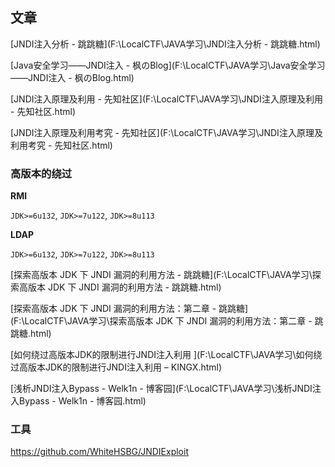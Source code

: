 ## 文章

[JNDI注入分析 - 跳跳糖](F:\LocalCTF\JAVA学习\JNDI注入分析 - 跳跳糖.html)

[Java安全学习——JNDI注入 - 枫のBlog](F:\LocalCTF\JAVA学习\Java安全学习——JNDI注入 - 枫のBlog.html)

[JNDI注入原理及利用 - 先知社区](F:\LocalCTF\JAVA学习\JNDI注入原理及利用 - 先知社区.html)

[JNDI注入原理及利用考究 - 先知社区](F:\LocalCTF\JAVA学习\JNDI注入原理及利用考究 - 先知社区.html)

### 高版本的绕过

**RMI**

`JDK>=6u132`, `JDK>=7u122`, `JDK>=8u113`

**LDAP**

`JDK>=6u132`, `JDK>=7u122`, `JDK>=8u113`



[探索高版本 JDK 下 JNDI 漏洞的利用方法 - 跳跳糖](F:\LocalCTF\JAVA学习\探索高版本 JDK 下 JNDI 漏洞的利用方法 - 跳跳糖.html)

[探索高版本 JDK 下 JNDI 漏洞的利用方法：第二章 - 跳跳糖](F:\LocalCTF\JAVA学习\探索高版本 JDK 下 JNDI 漏洞的利用方法：第二章 - 跳跳糖.html)

[如何绕过高版本JDK的限制进行JNDI注入利用 ](F:\LocalCTF\JAVA学习\如何绕过高版本JDK的限制进行JNDI注入利用 – KINGX.html)

[浅析JNDI注入Bypass - Welk1n - 博客园](F:\LocalCTF\JAVA学习\浅析JNDI注入Bypass - Welk1n - 博客园.html)

### 工具

https://github.com/WhiteHSBG/JNDIExploit

